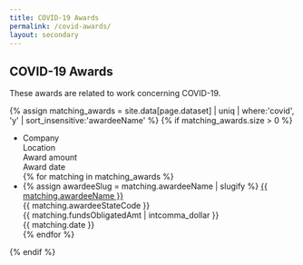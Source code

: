 ```yaml
---
title: COVID-19 Awards
permalink: /covid-awards/
layout: secondary
---
```

<section class="usa-section">
<div class="usa-content utility-content usa-grid">
<div class="usa-width-one-whole">

<h1>COVID-19 Awards</h1>

<p class="text-medium" markdown="1">
These awards are related to work concerning COVID-19.
</p>

</div>
</div>
</section>

<section class="usa-section background-white">
    <div class="usa-grid">
       {% assign matching_awards = site.data[page.dataset] | uniq | where:'covid', 'y' | sort_insensitive:'awardeeName' %}
      {% if matching_awards.size > 0 %}  
        
 <ul class="table monospace">
              <li class="table-row table-header">
                <div class="table-row-item subhead">Company</div>
                <div class="table-row-item subhead">Location</div>
                <div class="table-row-item subhead narrow numeric">Award amount</div>
                <div class="table-row-item subhead narrow numeric">Award date</div>
              </li>
              <div>
              {% for matching in matching_awards %}
                <li class="table-row">
                  <div class="table-row-item" data-header="Company">
                    {% assign awardeeSlug = matching.awardeeName | slugify %}
                    <a href="{{ page.details_url | append: awardeeSlug | relative_url }}" alt="{{ matching.awardeeName }}">
                    <span>{{ matching.awardeeName }}</span>
                    </a>
                  </div>
                  <div class="table-row-item" data-header="Location">{{ matching.awardeeStateCode }}</div>
                  <div class="table-row-item narrow numeric font-mono text-small" data-header="Award amount">{{ matching.fundsObligatedAmt | intcomma_dollar }}</div>
                  <div class="table-row-item narrow numeric font-mono text-small" data-header="Award date">{{ matching.date }}</div>
                </li>
              {% endfor %}
              </div>
            </ul>

  {% endif %}
  </div>
 </section>
